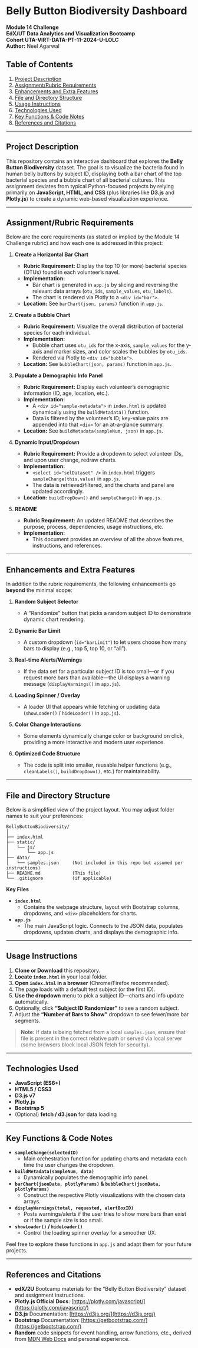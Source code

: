 # Belly Button Biodiversity Dashboard

**Module 14 Challenge**  
**EdX/UT Data Analytics and Visualization Bootcamp**  
**Cohort UTA-VIRT-DATA-PT-11-2024-U-LOLC**  
**Author:** Neel Agarwal

## Table of Contents
1. [Project Description](#project-description)
2. [Assignment/Rubric Requirements](#assignmentrubric-requirements)
3. [Enhancements and Extra Features](#enhancements-and-extra-features)
4. [File and Directory Structure](#file-and-directory-structure)
5. [Usage Instructions](#usage-instructions)
6. [Technologies Used](#technologies-used)
7. [Key Functions & Code Notes](#key-functions--code-notes)
8. [References and Citations](#references-and-citations)

---

## Project Description
This repository contains an interactive dashboard that explores the **Belly Button Biodiversity** dataset. The goal is to visualize the bacteria found in human belly buttons by subject ID, displaying both a bar chart of the top bacterial species and a bubble chart of all bacterial cultures. This assignment deviates from typical Python-focused projects by relying primarily on **JavaScript, HTML, and CSS** (plus libraries like **D3.js** and **Plotly.js**) to create a dynamic web-based visualization experience.

---

## Assignment/Rubric Requirements
Below are the core requirements (as stated or implied by the Module 14 Challenge rubric) and how each one is addressed in this project:

1. **Create a Horizontal Bar Chart**  
   - **Rubric Requirement:** Display the top 10 (or more) bacterial species (OTUs) found in each volunteer’s navel.  
   - **Implementation:**  
     - Bar chart is generated in `app.js` by slicing and reversing the relevant data arrays (`otu_ids`, `sample_values`, `otu_labels`).  
     - The chart is rendered via Plotly to a `<div id="bar">`.  
   - **Location:** See `barChart(json, params)` function in `app.js`.

2. **Create a Bubble Chart**  
   - **Rubric Requirement:** Visualize the overall distribution of bacterial species for each individual.  
   - **Implementation:**
       - Bubble chart uses `otu_ids` for the x-axis, `sample_values` for the y-axis and marker sizes, and color scales the bubbles by `otu_ids`.  
       - Rendered via Plotly to `<div id="bubble">`.  
   - **Location:** See `bubbleChart(json, params)` function in `app.js`.

3. **Populate a Demographic Info Panel**  
   - **Rubric Requirement:** Display each volunteer’s demographic information (ID, age, location, etc.).  
   - **Implementation:**  
       - A `<div id="sample-metadata">` in `index.html` is updated dynamically using the `buildMetadata()` function.  
       - Data is filtered by the volunteer’s ID; key-value pairs are appended into that `<div>` for an at-a-glance summary.  
   - **Location:** See `buildMetadata(sampleNum, json)` in `app.js`.

4. **Dynamic Input/Dropdown**  
   - **Rubric Requirement:** Provide a dropdown to select volunteer IDs, and upon user change, redraw charts.  
   - **Implementation:**  
       - `<select id="selDataset" />` in `index.html` triggers `sampleChange(this.value)` in `app.js`.  
       - The data is retrieved/filtered, and the charts and panel are updated accordingly.  
   - **Location:** `buildDropDown()` and `sampleChange()` in `app.js`.

5. **README**  
   - **Rubric Requirement:** An updated README that describes the purpose, process, dependencies, usage instructions, etc.  
   - **Implementation:**  
       - This document provides an overview of all the above features, instructions, and references.

---

## Enhancements and Extra Features
In addition to the rubric requirements, the following enhancements go **beyond** the minimal scope:

1. **Random Subject Selector**  
   - A “Randomize” button that picks a random subject ID to demonstrate dynamic chart rendering.

2. **Dynamic Bar Limit**  
   - A custom dropdown (`id="barLimit"`) to let users choose how many bars to display (e.g., top 5, top 10, or “all”).

3. **Real-time Alerts/Warnings**  
   - If the data set for a particular subject ID is too small—or if you request more bars than available—the UI displays a warning message (`displayWarnings()` in `app.js`).

4. **Loading Spinner / Overlay**  
   - A loader UI that appears while fetching or updating data (`showLoader()` / `hideLoader()` in `app.js`).

5. **Color Change Interactions**  
   - Some elements dynamically change color or background on click, providing a more interactive and modern user experience.

6. **Optimized Code Structure**  
   - The code is split into smaller, reusable helper functions (e.g., `cleanLabels()`, `buildDropDown()`, etc.) for maintainability.

---

## File and Directory Structure
Below is a simplified view of the project layout. You may adjust folder names to suit your preferences:

```
BellyButtonBiodiversity/
│
├── index.html
├── static/
│   └── js/
│       └── app.js
├── data/
│   └── samples.json     (Not included in this repo but assumed per instructions)
├── README.md            (This file)
└── .gitignore           (if applicable)
```

**Key Files**  
- **`index.html`**  
   - Contains the webpage structure, layout with Bootstrap columns, dropdowns, and `<div>` placeholders for charts.  
- **`app.js`**  
   - The main JavaScript logic. Connects to the JSON data, populates dropdowns, updates charts, and displays the demographic info.

---

## Usage Instructions
1. **Clone or Download** this repository.  
2. **Locate `index.html`** in your local folder.  
3. **Open `index.html` in a browser** (Chrome/Firefox recommended).  
4. The page loads with a default test subject (or the first ID).  
5. **Use the dropdown** menu to pick a subject ID—charts and info update automatically.  
6. Optionally, click **“Subject ID Randomizer”** to see a random subject.  
7. Adjust the **“Number of Bars to Show”** dropdown to see fewer/more bar segments.

> **Note:** If data is being fetched from a local `samples.json`, ensure that file is present in the correct relative path or served via local server (some browsers block local JSON fetch for security).

---

## Technologies Used
- **JavaScript (ES6+)**  
- **HTML5 / CSS3**  
- **D3.js v7**  
- **Plotly.js**  
- **Bootstrap 5**  
- (Optional) **fetch / d3.json** for data loading

---

## Key Functions & Code Notes
- **`sampleChange(selectedID)`**  
   - Main orchestration function for updating charts and metadata each time the user changes the dropdown.  
- **`buildMetadata(sampleNum, data)`**  
   - Dynamically populates the demographic info panel.  
- **`barChart(jsonData, plotlyParams)` & `bubbleChart(jsonData, plotlyParams)`**  
   - Construct the respective Plotly visualizations with the chosen data arrays.  
- **`displayWarnings(total, requested, alertBoxID)`**  
   - Posts warnings/alerts if the user tries to show more bars than exist or if the sample size is too small.  
- **`showLoader()` / `hideLoader()`**  
   - Control the loading spinner overlay for a smoother UX.  

Feel free to explore these functions in `app.js` and adapt them for your future projects.

---

## References and Citations
- **edX/2U** Bootcamp materials for the “Belly Button Biodiversity” dataset and assignment instructions.  
- **Plotly.js Official Docs**: [https://plotly.com/javascript/](https://plotly.com/javascript/)  
- **D3.js** Documentation: [https://d3js.org/](https://d3js.org/)  
- **Bootstrap** Documentation: [https://getbootstrap.com/](https://getbootstrap.com/)  
- **Random** code snippets for event handling, arrow functions, etc., derived from [MDN Web Docs](https://developer.mozilla.org/) and personal experience.